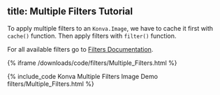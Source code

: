 title: Multiple Filters Tutorial
---

To apply multiple filters to an `Konva.Image`, we have to cache it first with `cache()`
function. Then apply filters with `filter()` function.

For all available filters go to [Filters Documentation](http://konvajs.github.io/api/Konva.Filters.html).

{% iframe /downloads/code/filters/Multiple_Filters.html %}

{% include_code Konva Multiple Filters Image Demo filters/Multiple_Filters.html %}